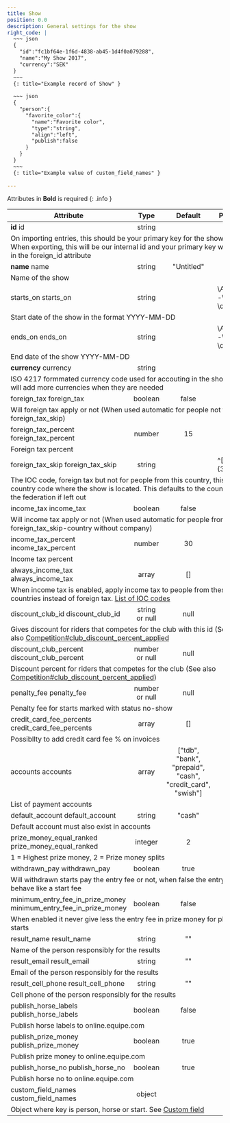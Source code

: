 ```yaml
---
title: Show
position: 0.0
description: General settings for the show
right_code: |
  ~~~ json
  {
    "id":"fc1bf64e-1f6d-4838-ab45-1d4f0a079288",
    "name":"My Show 2017",
    "currency":"SEK"
  }
  ~~~
  {: title="Example record of Show" }
  
  ~~~ json
  {
    "person":{
      "favorite_color":{
        "name":"Favorite color",
        "type":"string",
        "align":"left",
        "publish":false
      }
    }
  }
  ~~~
  {: title="Example value of custom_field_names" }
  
---
```

Attributes in **Bold** is required
{: .info }
<table>
<thead>
<th>Attribute</th>
<th style="text-align: center">Type</th>
<th style="text-align: center">Default</th>
<th style="text-align: center">Pattern</th>
</thead>
<tbody>
<tr>
<td id="show_id">
<strong>id</strong>
<span class="searchable">id</span></td>
<td style="text-align: center">string</td>
<td style="text-align: center"></td>
<td></td>
</tr>
<tr>
<td colspan="5">On importing entries, this should be your primary key for the show. When exporting, this will be our internal id and your primary key will be in the foreign_id attribute</td>
</tr>
<tr>
<td id="show_name">
<strong>name</strong>
<span class="searchable">name</span></td>
<td style="text-align: center">string</td>
<td style="text-align: center">"Untitled"</td>
<td></td>
</tr>
<tr>
<td colspan="5">Name of the show</td>
</tr>
<tr>
<td id="show_starts_on">
starts_<wbr>on
<span class="searchable">starts_on</span></td>
<td style="text-align: center">string</td>
<td style="text-align: center"></td>
<td>\A\d{4}-\d{2}-\d{2}\z</td>
</tr>
<tr>
<td colspan="5">Start date of the show in the format YYYY-MM-DD</td>
</tr>
<tr>
<td id="show_ends_on">
ends_<wbr>on
<span class="searchable">ends_on</span></td>
<td style="text-align: center">string</td>
<td style="text-align: center"></td>
<td>\A\d{4}-\d{2}-\d{2}\z</td>
</tr>
<tr>
<td colspan="5">End date of the show YYYY-MM-DD</td>
</tr>
<tr>
<td id="show_currency">
<strong>currency</strong>
<span class="searchable">currency</span></td>
<td style="text-align: center">string</td>
<td style="text-align: center"></td>
<td></td>
</tr>
<tr>
<td colspan="5">ISO 4217 formmated currency code used for accouting in the show. We will add more currencies when they are needed</td>
</tr>
<tr>
<td id="show_foreign_tax">
foreign_<wbr>tax
<span class="searchable">foreign_tax</span></td>
<td style="text-align: center">boolean</td>
<td style="text-align: center">false</td>
<td></td>
</tr>
<tr>
<td colspan="5">Will foreign tax apply or not (When used automatic for people not from foreign_tax_skip)</td>
</tr>
<tr>
<td id="show_foreign_tax_percent">
foreign_<wbr>tax_<wbr>percent
<span class="searchable">foreign_tax_percent</span></td>
<td style="text-align: center">number</td>
<td style="text-align: center">15</td>
<td></td>
</tr>
<tr>
<td colspan="5">Foreign tax percent</td>
</tr>
<tr>
<td id="show_foreign_tax_skip">
foreign_<wbr>tax_<wbr>skip
<span class="searchable">foreign_tax_skip</span></td>
<td style="text-align: center">string</td>
<td style="text-align: center"></td>
<td>^[A-Z]{3}$</td>
</tr>
<tr>
<td colspan="5">The IOC code, foreign tax but not for people from this country, this is the country code where the show is located. This defaults to the country of the federation if left out</td>
</tr>
<tr>
<td id="show_income_tax">
income_<wbr>tax
<span class="searchable">income_tax</span></td>
<td style="text-align: center">boolean</td>
<td style="text-align: center">false</td>
<td></td>
</tr>
<tr>
<td colspan="5">Will income tax apply or not (When used automatic for people from foreign_tax_skip-country without company)</td>
</tr>
<tr>
<td id="show_income_tax_percent">
income_<wbr>tax_<wbr>percent
<span class="searchable">income_tax_percent</span></td>
<td style="text-align: center">number</td>
<td style="text-align: center">30</td>
<td></td>
</tr>
<tr>
<td colspan="5">Income tax percent</td>
</tr>
<tr>
<td id="show_always_income_tax">
always_<wbr>income_<wbr>tax
<span class="searchable">always_income_tax</span></td>
<td style="text-align: center">array</td>
<td style="text-align: center">[]</td>
<td></td>
</tr>
<tr>
<td colspan="5">When income tax is enabled, apply income tax to people from these countries instead of foreign tax. <a href="https://en.wikipedia.org/wiki/ISO_3166-1">List of IOC codes</a></td>
</tr>
<tr>
<td id="show_discount_club_id">
discount_<wbr>club_<wbr>id
<span class="searchable">discount_club_id</span></td>
<td style="text-align: center">string or null</td>
<td style="text-align: center">null</td>
<td></td>
</tr>
<tr>
<td colspan="5">Gives discount for riders that competes for the club with this id (See also <a href="#competition_club_discount_percent_applied">Competition#club_discount_percent_applied</a></td>
</tr>
<tr>
<td id="show_discount_club_percent">
discount_<wbr>club_<wbr>percent
<span class="searchable">discount_club_percent</span></td>
<td style="text-align: center">number or null</td>
<td style="text-align: center">null</td>
<td></td>
</tr>
<tr>
<td colspan="5">Discount percent for riders that competes for the club (See also <a href="#competition_club_discount_percent_applied">Competition#club_discount_percent_applied</a>)</td>
</tr>
<tr>
<td id="show_penalty_fee">
penalty_<wbr>fee
<span class="searchable">penalty_fee</span></td>
<td style="text-align: center">number or null</td>
<td style="text-align: center">null</td>
<td></td>
</tr>
<tr>
<td colspan="5">Penalty fee for starts marked with status no-show</td>
</tr>
<tr>
<td id="show_credit_card_fee_percents">
credit_<wbr>card_<wbr>fee_<wbr>percents
<span class="searchable">credit_card_fee_percents</span></td>
<td style="text-align: center">array</td>
<td style="text-align: center">[]</td>
<td></td>
</tr>
<tr>
<td colspan="5">Possibllty to add credit card fee % on invoices</td>
</tr>
<tr>
<td id="show_accounts">
accounts
<span class="searchable">accounts</span></td>
<td style="text-align: center">array</td>
<td style="text-align: center">["tdb", "bank", "prepaid", "cash", "credit_card", "swish"]</td>
<td></td>
</tr>
<tr>
<td colspan="5">List of payment accounts</td>
</tr>
<tr>
<td id="show_default_account">
default_<wbr>account
<span class="searchable">default_account</span></td>
<td style="text-align: center">string</td>
<td style="text-align: center">"cash"</td>
<td></td>
</tr>
<tr>
<td colspan="5">Default account must also exist in accounts</td>
</tr>
<tr>
<td id="show_prize_money_equal_ranked">
prize_<wbr>money_<wbr>equal_<wbr>ranked
<span class="searchable">prize_money_equal_ranked</span></td>
<td style="text-align: center">integer</td>
<td style="text-align: center">2</td>
<td></td>
</tr>
<tr>
<td colspan="5">1 = Highest prize money, 2 = Prize money splits</td>
</tr>
<tr>
<td id="show_withdrawn_pay">
withdrawn_<wbr>pay
<span class="searchable">withdrawn_pay</span></td>
<td style="text-align: center">boolean</td>
<td style="text-align: center">true</td>
<td></td>
</tr>
<tr>
<td colspan="5">Will withdrawn starts pay the entry fee or not, when false the entry fee behave like a start fee</td>
</tr>
<tr>
<td id="show_minimum_entry_fee_in_prize_money">
minimum_<wbr>entry_<wbr>fee_<wbr>in_<wbr>prize_<wbr>money
<span class="searchable">minimum_entry_fee_in_prize_money</span></td>
<td style="text-align: center">boolean</td>
<td style="text-align: center">false</td>
<td></td>
</tr>
<tr>
<td colspan="5">When enabled it never give less the entry fee in prize money for placed starts</td>
</tr>
<tr>
<td id="show_result_name">
result_<wbr>name
<span class="searchable">result_name</span></td>
<td style="text-align: center">string</td>
<td style="text-align: center">""</td>
<td></td>
</tr>
<tr>
<td colspan="5">Name of the person responsibly for the results</td>
</tr>
<tr>
<td id="show_result_email">
result_<wbr>email
<span class="searchable">result_email</span></td>
<td style="text-align: center">string</td>
<td style="text-align: center">""</td>
<td></td>
</tr>
<tr>
<td colspan="5">Email of the person responsibly for the results</td>
</tr>
<tr>
<td id="show_result_cell_phone">
result_<wbr>cell_<wbr>phone
<span class="searchable">result_cell_phone</span></td>
<td style="text-align: center">string</td>
<td style="text-align: center">""</td>
<td></td>
</tr>
<tr>
<td colspan="5">Cell phone of the person responsibly for the results</td>
</tr>
<tr>
<td id="show_publish_horse_labels">
publish_<wbr>horse_<wbr>labels
<span class="searchable">publish_horse_labels</span></td>
<td style="text-align: center">boolean</td>
<td style="text-align: center">false</td>
<td></td>
</tr>
<tr>
<td colspan="5">Publish horse labels to online.equipe.com</td>
</tr>
<tr>
<td id="show_publish_prize_money">
publish_<wbr>prize_<wbr>money
<span class="searchable">publish_prize_money</span></td>
<td style="text-align: center">boolean</td>
<td style="text-align: center">true</td>
<td></td>
</tr>
<tr>
<td colspan="5">Publish prize money to online.equipe.com</td>
</tr>
<tr>
<td id="show_publish_horse_no">
publish_<wbr>horse_<wbr>no
<span class="searchable">publish_horse_no</span></td>
<td style="text-align: center">boolean</td>
<td style="text-align: center">true</td>
<td></td>
</tr>
<tr>
<td colspan="5">Publish horse no to online.equipe.com</td>
</tr>
<tr>
<td id="show_custom_field_names">
custom_<wbr>field_<wbr>names
<span class="searchable">custom_field_names</span></td>
<td style="text-align: center">object</td>
<td style="text-align: center"></td>
<td></td>
</tr>
<tr>
<td colspan="5">Object where key is person, horse or start. See <a href="#modelsCUSTOM_FIELD">Custom field</a></td>
</tr>
</tbody>
</table>